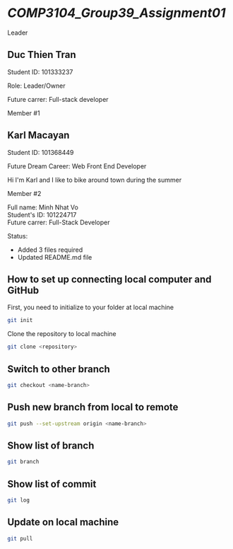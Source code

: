 
# *_COMP3104_Group39_Assignment01_*

Leader

  ## Duc Thien Tran

  Student ID: 101333237

  Role: Leader/Owner

  Future carrer: Full-stack developer
 
Member #1

   ## Karl Macayan 
  
   Student ID: 101368449
   
   Future Dream Career: Web Front End Developer

Hi I'm Karl and I like to bike around town during the summer

Member #2

Full name: Minh Nhat Vo <br />
Student's ID: 101224717 <br />
Future carrer: Full-Stack Developer

Status: 

* Added 3 files required
* Updated README.md file



## How to set up connecting local computer and GitHub
First, you need to initialize to your folder at local machine

```bash
git init
```
Clone the repository to local machine

```bash
git clone <repository>
```

## Switch to other branch

```bash
git checkout <name-branch>
```

## Push new branch from local to remote

```bash
git push --set-upstream origin <name-branch>
```

## Show list of branch

```bash
git branch
```

## Show list of commit

```bash
git log
```

## Update on local machine

```bash
git pull
```



